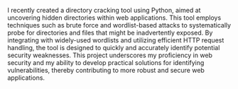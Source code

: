 I recently created a directory cracking tool using Python, aimed at uncovering hidden directories within web applications. This tool employs techniques such as brute force and wordlist-based attacks to systematically probe for directories and files that might be inadvertently exposed. By integrating with widely-used wordlists and utilizing efficient HTTP request handling, the tool is designed to quickly and accurately identify potential security weaknesses. This project underscores my proficiency in web security and my ability to develop practical solutions for identifying vulnerabilities, thereby contributing to more robust and secure web applications.
